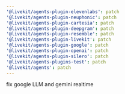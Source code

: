 ```yaml
---
'@livekit/agents-plugin-elevenlabs': patch
'@livekit/agents-plugin-neuphonic': patch
'@livekit/agents-plugin-cartesia': patch
'@livekit/agents-plugin-deepgram': patch
'@livekit/agents-plugin-resemble': patch
'@livekit/agents-plugin-livekit': patch
'@livekit/agents-plugin-google': patch
'@livekit/agents-plugin-openai': patch
'@livekit/agents-plugin-silero': patch
'@livekit/agents-plugins-test': patch
'@livekit/agents': patch
---
```


fix google LLM and gemini realtime
